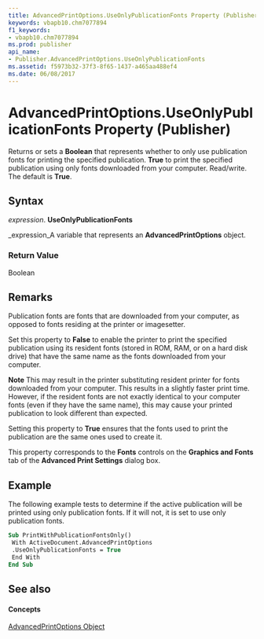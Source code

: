 ```yaml
---
title: AdvancedPrintOptions.UseOnlyPublicationFonts Property (Publisher)
keywords: vbapb10.chm7077894
f1_keywords:
- vbapb10.chm7077894
ms.prod: publisher
api_name:
- Publisher.AdvancedPrintOptions.UseOnlyPublicationFonts
ms.assetid: f5973b32-37f3-8f65-1437-a465aa488ef4
ms.date: 06/08/2017
---
```



# AdvancedPrintOptions.UseOnlyPublicationFonts Property (Publisher)

Returns or sets a  **Boolean** that represents whether to only use publication fonts for printing the specified publication. **True** to print the specified publication using only fonts downloaded from your computer. Read/write. The default is **True**.


## Syntax

 _expression_. **UseOnlyPublicationFonts**

 _expression_A variable that represents an  **AdvancedPrintOptions** object.


### Return Value

Boolean


## Remarks

Publication fonts are fonts that are downloaded from your computer, as opposed to fonts residing at the printer or imagesetter.

Set this property to  **False** to enable the printer to print the specified publication using its resident fonts (stored in ROM, RAM, or on a hard disk drive) that have the same name as the fonts downloaded from your computer.


 **Note**  This may result in the printer substituting resident printer for fonts downloaded from your computer. This results in a slightly faster print time. However, if the resident fonts are not exactly identical to your computer fonts (even if they have the same name), this may cause your printed publication to look different than expected.

Setting this property to  **True** ensures that the fonts used to print the publication are the same ones used to create it.

This property corresponds to the  **Fonts** controls on the **Graphics and Fonts** tab of the **Advanced Print Settings** dialog box.


## Example

The following example tests to determine if the active publication will be printed using only publication fonts. If it will not, it is set to use only publication fonts.


```vb
Sub PrintWithPublicationFontsOnly() 
 With ActiveDocument.AdvancedPrintOptions 
 .UseOnlyPublicationFonts = True 
 End With 
End Sub
```


## See also


#### Concepts


 [AdvancedPrintOptions Object](Publisher.AdvancedPrintOptions.md)

